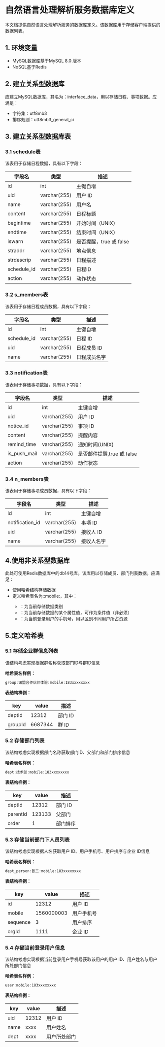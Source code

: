 # 自然语言处理解析服务数据库定义

本文档提供自然语言处理解析服务的数据库定义。该数据库用于存储客户端提供的数据列表。

## 1. 环境变量

- MySQL数据库基于MySQL 8.0 版本
- NoSQL基于Redis

## 2. 建立关系型数据库

应建立MySQL数据库，其名为：interface_data，用以存储日程、事项数据。应满足：

- 字符集：utf8mb3
- 排序规则：utf8mb3_general_ci

## 3. 建立关系型数据库表

### 3.1 schedule表

该表用于存储日程数据，具有以下字段：

| 字段名      | 类型         | 描述                    |
| ----------- | ------------ | ----------------------- |
| id          | int          | 主键自增                |
| uid         | varchar(255) | 用户 ID                 |
| name        | varchar(255) | 用户名                  |
| content     | varchar(255) | 日程标题                |
| begintime   | varchar(255) | 开始时间（UNIX）        |
| endtime     | varchar(255) | 结束时间（UNIX）        |
| iswarn      | varchar(255) | 是否提醒，true 或 false |
| straddr     | varchar(255) | 地点信息                |
| strdescrip  | varchar(255) | 日程描述                |
| schedule_id | varchar(255) | 日程ID                  |
| action      | varchar(255) | 动作状态                |

### 3.2 s_members表

该表用于存储日程成员数据，具有以下字段：

| 字段名      | 类型         | 描述         |
| ----------- | ------------ | ------------ |
| id          | int          | 主键自增     |
| schedule_id | varchar(255) | 日程 ID      |
| uid         | varchar(255) | 日程成员 ID  |
| name        | varchar(255) | 日程成员名字 |

### 3.3 notification表

该表用于存储事项数据，具有以下字段：

| 字段名       | 类型         | 描述                       |
| ------------ | ------------ | -------------------------- |
| id           | int          | 主键自增                   |
| uid          | varchar(255) | 用户 ID                    |
| notice_id    | varchar(255) | 事项 ID                    |
| content      | varchar(255) | 提醒内容                   |
| remind_time  | varchar(255) | 通知时间(UNIX)             |
| is_push_mail | varchar(255) | 是否邮件提醒,true 或 false |
| action       | varchar(255) | 动作状态                   |

### 3.4 n_members表

该表用于存储事项成员数据，具有以下字段：

| 字段名          | 类型         | 描述       |
| --------------- | ------------ | ---------- |
| id              | int          | 主键自增   |
| notification_id | varchar(255) | 事项 ID    |
| uid             | varchar(255) | 接收人 ID  |
| name            | varchar(255) | 接收人名字 |

## 4.使用非关系型数据库

此处可使用Redis数据库中的db14号库。该库用以存储成员、部门列表数据。应满足：

- 使用哈希结构存储数据
- 定义哈希表名为<type>:<typeInfo>:mobile:<mobile>，其中：
  - <type>：为当前存储数据类别
  - <typeInfo>：为当前存储数据的某个属性值，可作为条件值（非必须）
  - <mobile>：为当前登录用户的手机号，用以区别不同用户所占资源

## 5.定义哈希表

### 5.1 存储企业群信息列表

该结构考虑实现根据群名称获取部门ID与群ID信息

**哈希表名样例：**

```powershell
group:讯盟合作伙伴体验:mobile:183xxxxxxxx
```

**表结构样例：**

| key     | value   | 描述    |
| ------- | ------- | ------- |
| deptId  | 12312   | 部门 ID |
| groupId | 6687344 | 群 ID   |

### 5.2 存储部门列表

该结构考虑实现根据部门名称获取部门ID、父部门和部门排序信息

**哈希表名样例：**

```powershell
dept:技术部:mobile:183xxxxxxxx
```

**表结构样例：**

| key      | value  | 描述     |
| -------- | ------ | -------- |
| deptId   | 12312  | 部门 ID  |
| parentId | 123133 | 父部门   |
| order    | 1      | 部门排序 |

### 5.3 存储当前部门下人员列表

该结构考虑实现根据人名获取用户 ID、用户手机号、用户排序与企业 ID信息

**哈希表名样例：**

```powershell
dept_person:张三:mobile:183xxxxxxxx
```

**表结构样例：**

| key      | value      | 描述       |
| -------- | ---------- | ---------- |
| id       | 12312      | 用户 ID    |
| mobile   | 1560000003 | 用户手机号 |
| sequence | 3          | 用户排序   |
| orgId    | 1111       | 企业 ID    |

### 5.4 存储当前登录用户信息

该结构考虑实现根据当前登录用户手机号获取该用户的用户 ID、用户姓名与用户所处部门信息

**哈希表名样例：**

```powershell
user:mobile:183xxxxxxxx
```

**表结构样例：**

| key  | value | 描述         |
| ---- | ----- | ------------ |
| uid  | 12312 | 用户 ID      |
| name | xxxx  | 用户姓名     |
| dept | xxxx  | 用户所处部门 |